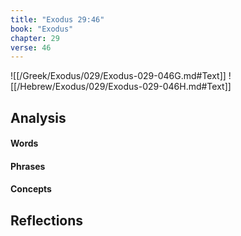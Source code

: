 ```yaml
---
title: "Exodus 29:46"
book: "Exodus"
chapter: 29
verse: 46
---
```

![[/Greek/Exodus/029/Exodus-029-046G.md#Text]]
![[/Hebrew/Exodus/029/Exodus-029-046H.md#Text]]

## Analysis

#### Words

#### Phrases

#### Concepts

## Reflections
